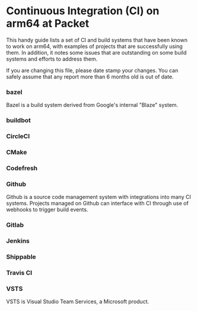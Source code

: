 # Continuous Integration (CI) on arm64 at Packet

This handy guide lists a set of CI and build systems that have been known to work
on arm64, with examples of projects that are successfully using them.
In addition, it notes some issues that are outstanding on some build systems
and efforts to address them.

If you are changing this file, please date stamp your changes. 
You can safely assume that any report more than 6 months old
is out of date.

### bazel

Bazel is a build system derived from Google's internal "Blaze" system.

### buildbot

### CircleCI

### CMake

### Codefresh

### Github

Github is a source code management system with integrations into many
CI systems. Projects managed on Github can interface with CI through
use of webhooks to trigger build events.

### Gitlab

### Jenkins

### Shippable

### Travis CI

### VSTS

VSTS is Visual Studio Team Services, a Microsoft product.
